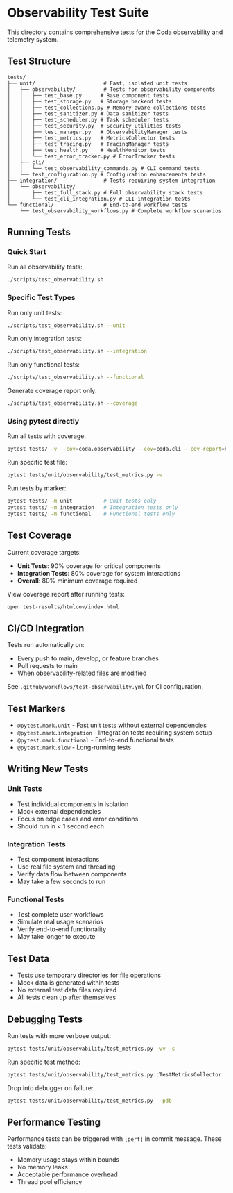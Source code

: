 # Observability Test Suite

This directory contains comprehensive tests for the Coda observability and telemetry system.

## Test Structure

```
tests/
├── unit/                      # Fast, isolated unit tests
│   ├── observability/         # Tests for observability components
│   │   ├── test_base.py      # Base component tests
│   │   ├── test_storage.py   # Storage backend tests
│   │   ├── test_collections.py # Memory-aware collections tests
│   │   ├── test_sanitizer.py # Data sanitizer tests
│   │   ├── test_scheduler.py # Task scheduler tests
│   │   ├── test_security.py  # Security utilities tests
│   │   ├── test_manager.py   # ObservabilityManager tests
│   │   ├── test_metrics.py   # MetricsCollector tests
│   │   ├── test_tracing.py   # TracingManager tests
│   │   ├── test_health.py    # HealthMonitor tests
│   │   └── test_error_tracker.py # ErrorTracker tests
│   ├── cli/
│   │   └── test_observability_commands.py # CLI command tests
│   └── test_configuration.py # Configuration enhancements tests
├── integration/               # Tests requiring system integration
│   └── observability/
│       ├── test_full_stack.py # Full observability stack tests
│       └── test_cli_integration.py # CLI integration tests
└── functional/                # End-to-end workflow tests
    └── test_observability_workflows.py # Complete workflow scenarios
```

## Running Tests

### Quick Start

Run all observability tests:
```bash
./scripts/test_observability.sh
```

### Specific Test Types

Run only unit tests:
```bash
./scripts/test_observability.sh --unit
```

Run only integration tests:
```bash
./scripts/test_observability.sh --integration
```

Run only functional tests:
```bash
./scripts/test_observability.sh --functional
```

Generate coverage report only:
```bash
./scripts/test_observability.sh --coverage
```

### Using pytest directly

Run all tests with coverage:
```bash
pytest tests/ -v --cov=coda.observability --cov=coda.cli --cov-report=html
```

Run specific test file:
```bash
pytest tests/unit/observability/test_metrics.py -v
```

Run tests by marker:
```bash
pytest tests/ -m unit          # Unit tests only
pytest tests/ -m integration   # Integration tests only
pytest tests/ -m functional    # Functional tests only
```

## Test Coverage

Current coverage targets:
- **Unit Tests**: 90% coverage for critical components
- **Integration Tests**: 80% coverage for system interactions
- **Overall**: 80% minimum coverage required

View coverage report after running tests:
```bash
open test-results/htmlcov/index.html
```

## CI/CD Integration

Tests run automatically on:
- Every push to main, develop, or feature branches
- Pull requests to main
- When observability-related files are modified

See `.github/workflows/test-observability.yml` for CI configuration.

## Test Markers

- `@pytest.mark.unit` - Fast unit tests without external dependencies
- `@pytest.mark.integration` - Integration tests requiring system setup
- `@pytest.mark.functional` - End-to-end functional tests
- `@pytest.mark.slow` - Long-running tests

## Writing New Tests

### Unit Tests
- Test individual components in isolation
- Mock external dependencies
- Focus on edge cases and error conditions
- Should run in < 1 second each

### Integration Tests
- Test component interactions
- Use real file system and threading
- Verify data flow between components
- May take a few seconds to run

### Functional Tests
- Test complete user workflows
- Simulate real usage scenarios
- Verify end-to-end functionality
- May take longer to execute

## Test Data

- Tests use temporary directories for file operations
- Mock data is generated within tests
- No external test data files required
- All tests clean up after themselves

## Debugging Tests

Run tests with more verbose output:
```bash
pytest tests/unit/observability/test_metrics.py -vv -s
```

Run specific test method:
```bash
pytest tests/unit/observability/test_metrics.py::TestMetricsCollector::test_record_session_event -v
```

Drop into debugger on failure:
```bash
pytest tests/unit/observability/test_metrics.py --pdb
```

## Performance Testing

Performance tests can be triggered with `[perf]` in commit message.
These tests validate:
- Memory usage stays within bounds
- No memory leaks
- Acceptable performance overhead
- Thread pool efficiency